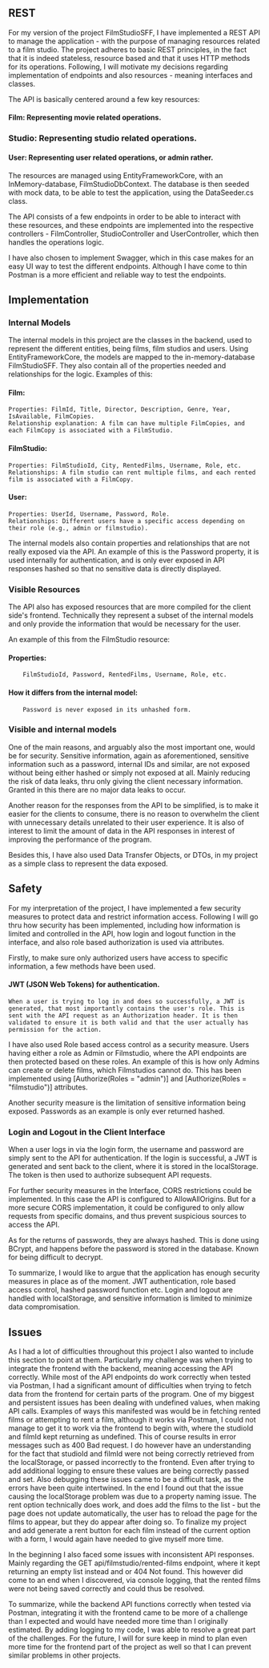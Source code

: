 ## REST

For my version of the project FilmStudioSFF, I have implemented a REST API  to manage the application - with the purpose of managing resources related to a film studio. The project adheres to basic REST principles, in the fact that it is indeed stateless, resource based and that it uses HTTP methods for its operations. Following, I will motivate my decisions regarding implementation of endpoints and also resources - meaning interfaces and classes.

The API is basically centered around a few key resources:
#### Film: Representing movie related operations.
### Studio: Representing studio related operations.
#### User: Representing user related operations, or admin rather. 


The resources are managed using EntityFrameworkCore, with an InMemory-database, FilmStudioDbContext. The database is then seeded with mock data, to be able to test the application, using the DataSeeder.cs class.

The API consists of a few endpoints in order to be able to interact with these resources, and these endpoints are implemented into the respective controllers - FilmController, StudioController and UserController, which then handles the operations logic.

I have also chosen to implement Swagger, which in this case makes for an easy UI way to test the different endpoints. Although I have come to thin Postman is a more efficient and reliable way to test the endpoints.


## Implementation

### Internal Models
The internal models in this project are the classes in the backend, used to represent the different entities, being films, film studios and users. Using EntityFrameworkCore, the models are mapped to the in-memory-database FilmStudioSFF. They also contain all of the properties needed and relationships for the logic. 
Examples of this:

#### Film:
	Properties: FilmId, Title, Director, Description, Genre, Year, IsAvailable, FilmCopies.
    Relationship explanation: A film can have multiple FilmCopies, and each FilmCopy is associated with a FilmStudio.
#### FilmStudio:
    Properties: FilmStudioId, City, RentedFilms, Username, Role, etc.
    Relationships: A film studio can rent multiple films, and each rented film is associated with a FilmCopy.
#### User:
    Properties: UserId, Username, Password, Role.
    Relationships: Different users have a specific access depending on their role (e.g., admin or filmstudio).


The internal models also contain properties and relationships that are not really exposed via the API. An example of this is the Password property, it is used internally for authentication, and is only ever exposed in API responses hashed so that no sensitive data is directly displayed.

### Visible Resources
The API also has exposed resources that are more compiled for the client side's frontend. Technically they represent a subset of the internal models and only provide the information that would be necessary for the user. 

An example of this from the FilmStudio resource:
#### Properties: 
		FilmStudioId, Password, RentedFilms, Username, Role, etc.
#### How it differs from the internal model:
		Password is never exposed in its unhashed form. 
			


### Visible and internal models
One of the main reasons, and arguably also the most important one, would be for security. Sensitive information, again as aforementioned, sensitive information such as a password, internal IDs and similar, are not exposed without being either hashed or simply not exposed at all. Mainly reducing the risk of data leaks, thru only giving the client necessary information. Granted in this there are no major data leaks to occur. 


Another reason for the responses from the API to be simplified, is to make it easier for the clients to consume, there is no reason to overwhelm the client with unnecessary details unrelated to their user experience. 
It is also of interest to limit the amount of data in the API responses in interest of improving the performance of the program. 

Besides this, I have also used Data Transfer Objects, or DTOs, in my project as a simple class to represent the data exposed. 


## Safety

For my interpretation of the project, I have implemented a few security measures to protect data and restrict information access. Following I will go thru how security has been implemented, including how information is limited and controlled in the API, how login and logout function in the interface, and also role based authorization is used via attributes.

Firstly, to make sure only authorized users have access to specific information, a few methods have been used.
#### JWT (JSON Web Tokens) for authentication. 
	When a user is trying to log in and does so successfully, a JWT is generated, that most importantly contains the user's role. This is sent with the API request as an Authorization header. It is then validated to ensure it is both valid and that the user actually has permission for the action. 


I have also used Role based access control as a security measure. Users having either a role as Admin or Filmstudio, where the API endpoints are then protected based on these roles. An example of this is how only Admins can create or delete films, which Filmstudios cannot do. 
This has been implemented using [Authorize(Roles = "admin")] and [Authorize(Roles = "filmstudio")] attributes. 


Another security measure is the limitation of sensitive information being exposed. Passwords as an example is only ever returned hashed. 



 ### Login and Logout in the Client Interface

When a user logs in via the login form, the username and password are simply sent to the API for authentication. If the login is successful, a JWT is generated and sent back to the client, where it is stored in the localStorage. The token is then used to authorize subsequent API requests. 


For further security measures in the Interface, CORS restrictions could be implemented. In this case the API is configured to AllowAllOrigins. But for a more secure CORS implementation, it could be configured to only allow requests from specific domains, and thus prevent suspicious sources to access the API.

As for the returns of passwords, they are always hashed. This is done using BCrypt, and happens before the password is stored in the database. Known for being difficult to decrypt. 


To summarize, I would like to argue that the application has enough security measures in place as of the moment. JWT authentication, role based access control, hashed password function etc. Login and logout are handled with localStorage, and sensitive information is limited to minimize data compromisation. 


## Issues

As I had a lot of difficulties throughout this project I also wanted to include this section to point at them. Particularly my challenge was when trying to integrate the frontend with the backend, meaning accessing the API correctly. 
While most of the API endpoints do work correctly when tested via Postman, I had a significant amount of difficulties when trying to fetch data from the frontend for certain parts of the program. 
One of my biggest and persistent issues has been dealing with undefined values, when making API calls. Examples of ways this manifested was would be in fetching rented films or attempting to rent a film, although it works via Postman, I could not manage to get it to work via the frontend to begin with, where the studioId and filmId kept returning as undefined. This of course results in error messages such as 400 Bad request. 
I do however have an understanding for the fact that studioId and filmId were not being correctly retrieved from the localStorage, or passed incorrectly to the frontend. Even after trying to add additional logging to ensure these values are being correctly passed and set. 
Also debugging these issues came to be a difficult task, as the errors have been quite intertwined. In the end I found out that the issue causing the localStorage problem was due to a property naming issue. The rent option technically does work, and does add the films to the list - but the page does not update automatically, the user has to reload the page for the films to appear, but they do appear after doing so. To finalize my project and add generate a rent button for each film instead of the current option with a form, I would again have needed to give myself more time.


In the beginning I also faced some issues with inconsistent API responses. Mainly regarding the GET api/filmstudio/rented-films endpoint, where it kept returning an empty list instead and or 404 Not found. This however did come to an end when I discovered, via console logging, that the rented films were not being saved correctly and could thus be resolved. 


To summarize, while the backend API functions correctly when tested via Postman, integrating it with the frontend came to be more of a challenge than I expected and would have needed more time than I originally estimated. 
By adding logging to my code, I was able to resolve a great part of the challenges. For the future, I will for sure keep in mind to plan even more time for the frontend part of the project as well so that I can prevent similar problems in other projects. 
